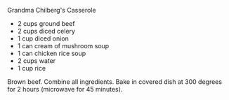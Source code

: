 Grandma Chilberg's Casserole

* 2 cups ground beef
* 2 cups diced celery
* 1 cup diced onion
* 1 can cream of mushroom soup
* 1 can chicken rice soup
* 2 cups water
* 1 cup rice

Brown beef. Combine all ingredients. Bake in covered dish at 300 degrees for 2 hours \(microwave for 45 minutes\). 



